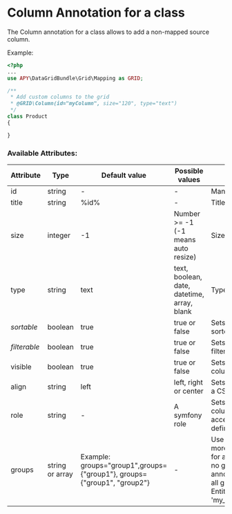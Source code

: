 Column Annotation for a class
=============================

The Column annotation for a class allows to add a non-mapped source column.

Example:
```php
<?php
...
use APY\DataGridBundle\Grid\Mapping as GRID;

/**
 * Add custom columns to the grid
 * @GRID\Column(id="myColumn", size="120", type="text")
 */
class Product
{

}
```

### Available Attributes:

| Attribute | Type | Default value | Possible values | Description |
| --------- | ---- | ------------- | --------------- | ----------- |
| id | string | - | - | Mandatory id of the column |
| title | string | %id% | - | Title of the column |
| size | integer | -1 | Number >= -1 (-1 means auto resize) | Size of the column |
| type | string | text | text, boolean, date, datetime, array, blank | Type of the column. |
| <i>sortable</i> | boolean | true | true or false | Sets the possibility of sortering of the column |
| <i>filterable</i> | boolean | true | true or false | Sets the possibility of filtering of the column |
| visible | boolean | true | true or false | Sets the visibilty of the column |
| align | string | left | left, right or center | Sets the text alignment with a CSS class |
| role | string | - | A symfony role|Sets the visiblity of the column to false if the access isn't granted for the defined role |
| groups | string or array | Example: groups="group1",groups={"group1"}, groups={"group1", "group2"} | - | Use this attribute to define more than one configuration for an Entity/Document. If no groups is defined, the annotation is attributed for all groups. $source = new Entity('AppBundle:MyEntity', 'my_group'); |
